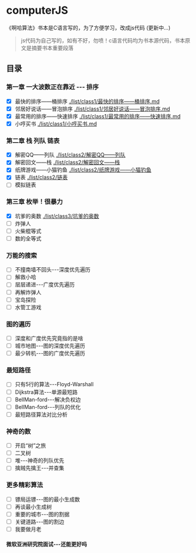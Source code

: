 # computerJS

《啊哈算法》书本是C语言写的，为了方便学习，改成js代码 (更新中...)

> js代码为自己写的，如有不好，勿喷！c语言代码均为书本源代码，书本原文是摘要书本重要段落

## 目录

### 第一章 一大波数正在靠近 --- 排序

* [x] 最快的排序——桶排序 [./list/class1/最快的排序——桶排序.md](/list/class1/最快的排序——桶排序.md)
* [x] 邻居好说话——冒泡排序 [./list/class1/邻居好说话——冒泡排序.md](/list/class1/邻居好说话——冒泡排序.md)
* [x] 最常用的排序——快速排序 [./list/class1/最常用的排序——快速排序.md](/list/class1/最常用的排序——快速排序.md)
* [x] 小哼买书 [./list/class1/小哼买书.md](/list/class1/小哼买书.md)

### 第二章 栈 列队 链表

* [x] 解密QQ——列队 [./list/class2/解密QQ——列队](./list/class2/解密QQ——列队.md)
* [x] 解密回文——栈 [./list/class2/解密回文——栈](./list/class2/解密回文——栈.md)
* [x] 纸牌游戏——小猫钓鱼 [./list/class2/纸牌游戏——小猫钓鱼](./list/class2/纸牌游戏——小猫钓鱼.md)
* [x] 链表 [./list/class2/链表](./list/class2/链表.md)
* [ ] 模拟链表

### 第三章 枚举！很暴力

* [x] 坑爹的奥数 [./list/class3/坑爹的奥数](./list/class3/坑爹的奥数.md)
* [ ] 炸弹人
* [ ] 火柴棍等式
* [ ] 数的全等式

### 万能的搜索

* [ ] 不撞南墙不回头---深度优先遍历
* [ ] 解救小哈
* [ ] 层层递进---广度优先遍历
* [ ] 再解炸弹人
* [ ] 宝岛探险
* [ ] 水管工游戏

### 图的遍历

* [ ] 深度和广度优先究竟指的是啥
* [ ] 城市地图---图的深度优先遍历
* [ ] 最少转机---图的广度优先遍历

### 最短路径

* [ ] 只有5行的算法---Floyd-Warshall
* [ ] Dijkstra算法---单源最短路
* [ ] BellMan-ford---解决负权边
* [ ] BellMan-ford---列队的优化
* [ ] 最短路径算法对比分析

### 神奇的数

* [ ] 开启“树”之旅
* [ ] 二叉树
* [ ] 堆---神奇的列队优先
* [ ] 擒贼先擒王---并查集

### 更多精彩算法

* [ ] 镖局运镖---图的最小生成数
* [ ] 再谈最小生成树
* [ ] 重要的城市---图的割据
* [ ] 关键道路---图的割边
* [ ] 我要做月老

#### 微软亚洲研究院面试---还能更好吗
